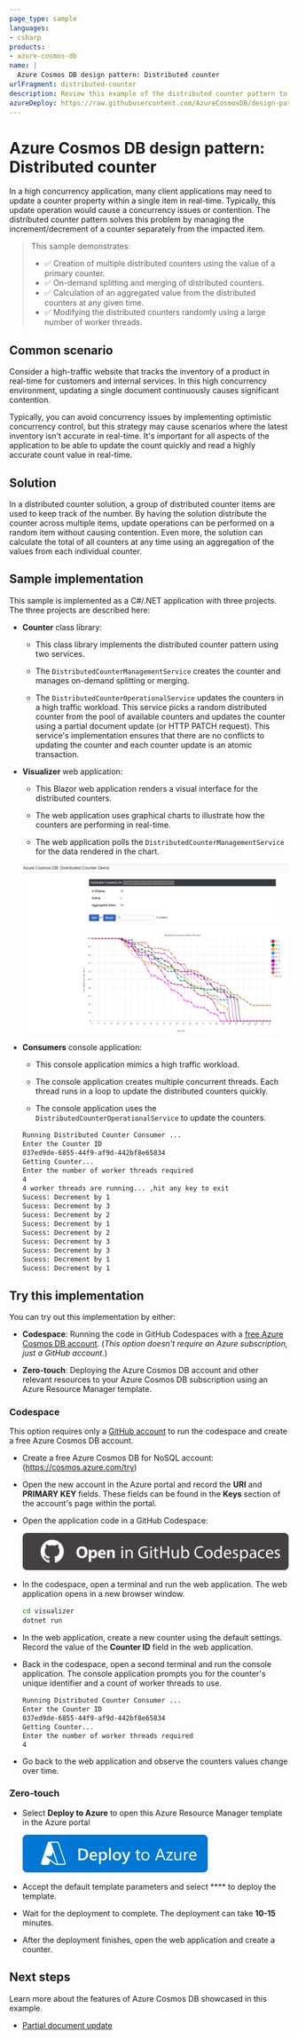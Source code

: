 ```yaml
---
page_type: sample
languages:
- csharp
products:
- azure-cosmos-db
name: |
  Azure Cosmos DB design pattern: Distributed counter
urlFragment: distributed-counter
description: Review this example of the distributed counter pattern to keep track of a number in a high concurrency environment.
azureDeploy: https://raw.githubusercontent.com/AzureCosmosDB/design-patterns/main/distributed-counter/source/azuredeploy.json
---
```


# Azure Cosmos DB design pattern: Distributed counter

In a high concurrency application, many client applications may need to update a counter property within a single item in real-time. Typically, this update operation would cause a concurrency issues or contention. The distributed counter pattern solves this problem by managing the increment/decrement of a counter separately from the impacted item.

> This sample demonstrates:
>
> - ✅ Creation of multiple distributed counters using the value of a primary counter.
> - ✅ On-demand splitting and merging of distributed counters.
> - ✅ Calculation of an aggregated value from the distributed counters at any given time.
> - ✅ Modifying the distributed counters randomly using a large number of worker threads.
>

## Common scenario

Consider a high-traffic website that tracks the inventory of a product in real-time for customers and internal services. In this high concurrency environment, updating a single document continuously causes significant contention.

Typically, you can avoid concurrency issues by implementing optimistic concurrency control, but this strategy may cause scenarios where the latest inventory isn't accurate in real-time. It's important for all aspects of the application to be able to update the count quickly and read a highly accurate count value in real-time.

## Solution

In a distributed counter solution, a group of distributed counter items are used to keep track of the number. By having the solution distribute the counter across multiple items, update operations can be performed on a random item without causing contention. Even more, the solution can calculate the total of all counters at any time using an aggregation of the values from each individual counter.

## Sample implementation

This sample is implemented as a C#/.NET application with three projects. The three projects are described here:

- **Counter** class library:

  - This class library implements the distributed counter pattern using two services.

  - The `DistributedCounterManagementService` creates the counter and manages on-demand splitting or merging.

  - The `DistributedCounterOperationalService` updates the counters in a high traffic workload. This service picks a random distributed counter from the pool of available counters and updates the counter using a partial document update (or HTTP PATCH request). This service's implementation ensures that there are no conflicts to updating the counter and each counter update is an atomic transaction.

- **Visualizer** web application:

  - This Blazor web application renders a visual interface for the distributed counters.

  - The web application uses graphical charts to illustrate how the counters are performing in real-time.
  
  - The web application polls the `DistributedCounterManagementService` for the data rendered in the chart.

  ![Screenshot of the Blazor web application with a chart visualizing the various distributed counters.](../media/chart-visualization.png)

- **Consumers** console application:

  - This console application mimics a high traffic workload.

  - The console application creates multiple concurrent threads. Each thread runs in a loop to update the distributed counters quickly.

  - The console application uses the `DistributedCounterOperationalService` to update the counters.

  ```output
  Running Distributed Counter Consumer ... 
  Enter the Counter ID 
  037ed9de-6855-44f9-af9d-442bf8e65834 
  Getting Counter... 
  Enter the number of worker threads required 
  4 
  4 worker threads are running... ,hit any key to exit
  Sucess: Decrement by 1
  Sucess: Decrement by 3
  Sucess: Decrement by 2
  Sucess: Decrement by 1
  Sucess: Decrement by 2
  Sucess: Decrement by 3
  Sucess: Decrement by 3
  Sucess: Decrement by 1
  Sucess: Decrement by 1
  ```

## Try this implementation

You can try out this implementation by either:

- **Codespace**: Running the code in GitHub Codespaces with a [free Azure Cosmos DB account](https://learn.microsoft.com/azure/cosmos-db/try-free). (*This option doesn't require an Azure subscription, just a GitHub account.*)

- **Zero-touch**: Deploying the Azure Cosmos DB account and other relevant resources to your Azure Cosmos DB subscription using an Azure Resource Manager template.

### Codespace

This option requires only a [GitHub account](https://github.com/join) to run the codespace and create a free Azure Cosmos DB account.

- Create a free Azure Cosmos DB for NoSQL account: (<https://cosmos.azure.com/try>)

- Open the new account in the Azure portal and record the **URI** and **PRIMARY KEY** fields. These fields can be found in the **Keys** section of the account's page within the portal.

- Open the application code in a GitHub Codespace:

  [![Illustration of a button with the GitHub icon and the text "Open in GitHub Codespaces."](../media/open-github-codespace-button.svg)](https://github.com/codespaces/new?hide_repo_select=true&ref=main&repo=613998360&devcontainer_path=.devcontainer%2Fdistributed-counter%2Fdevcontainer.json)

- In the codespace, open a terminal and run the web application. The web application opens in a new browser window.

    ```bash
    cd visualizer
    dotnet run
    ```

- In the web application, create a new counter using the default settings. Record the value of the **Counter ID** field in the web application.

- Back in the codespace, open a second terminal and run the console application. The console application prompts you for the counter's unique identifier and a count of worker threads to use.

  ```output
  Running Distributed Counter Consumer ... 
  Enter the Counter ID 
  037ed9de-6855-44f9-af9d-442bf8e65834 
  Getting Counter... 
  Enter the number of worker threads required 
  4
  ```

- Go back to the web application and observe the counters values change over time.

### Zero-touch

- Select **Deploy to Azure** to open this Azure Resource Manager template in the Azure portal

  [![Illustration of a button with the Azure icon and the text "Deploy to Azure."](../media/deploy-to-azure-button.svg)](https://portal.azure.com/#create/Microsoft.Template/uri/https%3A%2F%2Fraw.githubusercontent.com%2Fazurecosmosdb%2Fdesign-patterns%2Fmain%2Fdistributed-counter%2Fsource%2Fazuredeploy.json)

- Accept the default template parameters and select **** to deploy the template.

- Wait for the deployment to complete. The deployment can take **10-15** minutes.

- After the deployment finishes, open the web application and create a counter.

## Next steps

Learn more about the features of Azure Cosmos DB showcased in this example.

- [Partial document update](https://learn.microsoft.com/azure/cosmos-db/partial-document-update)
